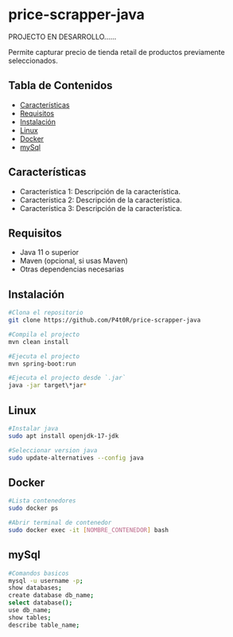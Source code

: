 # price-scrapper-java

PROJECTO EN DESARROLLO......


Permite capturar precio de tienda retail de productos previamente seleccionados.

## Tabla de Contenidos

- [Características](#Características)
- [Requisitos](#Requisitos)
- [Instalación](#Instalación)
- [Linux](#Linux)
- [Docker](#Docker)
- [mySql](#mySql)



## Características

- Característica 1: Descripción de la característica.
- Característica 2: Descripción de la característica.
- Característica 3: Descripción de la característica.

## Requisitos

- Java 11 o superior
- Maven (opcional, si usas Maven)
- Otras dependencias necesarias

## Instalación

```bash
#Clona el repositorio
git clone https://github.com/P4t0R/price-scrapper-java

#Compila el projecto
mvn clean install

#Ejecuta el projecto 
mvn spring-boot:run

#Ejecuta el projecto desde `.jar`
java -jar target\*jar*
```

## Linux

```bash
#Instalar java
sudo apt install openjdk-17-jdk

#Seleccionar version java
sudo update-alternatives --config java
```


## Docker

```bash
#Lista contenedores
sudo docker ps

#Abrir terminal de contenedor
sudo docker exec -it [NOMBRE_CONTENEDOR] bash
```

## mySql

```bash
#Comandos basicos
mysql -u username -p;  
show databases;
create database db_name;  
select database();
use db_name;  
show tables;
describe table_name;
```
